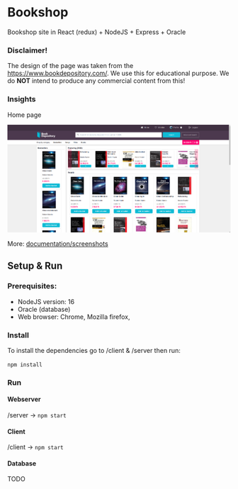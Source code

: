 # Bookshop

Bookshop site in React (redux) + NodeJS + Express + Oracle

### Disclaimer!

The design of the page was taken from the https://www.bookdepository.com/. We use this for educational purpose. We do **NOT** intend to produce any commercial content from this!

### Insights

Home page

<img src="./documentation/screenshots/Home.png">

More: [documentation/screenshots](https://github.com/LeventeWolf/Bookshop/tree/master/documentation/screenshots)


## Setup & Run

### Prerequisites:

- NodeJS version: 16
- Oracle (database)
- Web browser: Chrome, Mozilla firefox, 

### Install

To install the dependencies go to /client & /server then run: <br>

`npm install`


### Run

#### Webserver

/server -> `npm start`

#### Client

/client -> `npm start`

#### Database

TODO